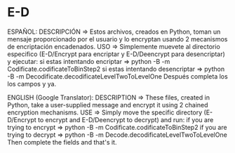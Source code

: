 # E-D

ESPAÑOL:
  DESCRIPCIÓN =>
    Estos archivos, creados en Python, toman un mensaje proporcionado por el usuario y lo encryptan usando 2 mecanismos de encriptación encadenados.
  USO =>
    Simplemente muevete al directorio especifico (E-D/Encrypt para encriptar y E-D/Deencrypt para desencriptar) y ejecutar:
      si estas intentando encriptar => python -B -m Codificate.codificateToBinStep2
      si estas intentando desencriptar => python -B -m Decodificate.decodificateLevelTwoToLevelOne
    Después completa los los campos y ya.

ENGLISH (Google Translator):
  DESCRIPTION =>
    These files, created in Python, take a user-supplied message and encrypt it using 2 chained encryption mechanisms.
  USE =>
    Simply move the specific directory (E-D/Encrypt to encrypt and E-D/Deencrypt to decrypt) and run:
      if you are trying to encrypt => python -B -m Codificate.codificateToBinStep2
      if you are trying to decrypt => python -B -m Decode.decodificateLevelTwoToLevelOne
    Then complete the fields and that's it.
